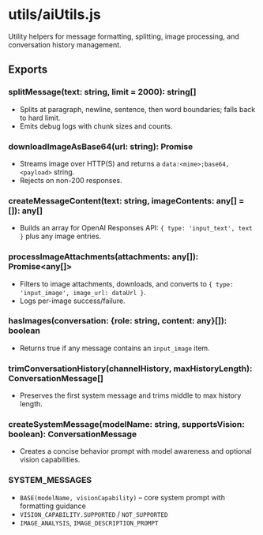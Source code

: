 # utils/aiUtils.js

Utility helpers for message formatting, splitting, image processing, and conversation history management.

## Exports

### splitMessage(text: string, limit = 2000): string[]
- Splits at paragraph, newline, sentence, then word boundaries; falls back to hard limit.
- Emits debug logs with chunk sizes and counts.

### downloadImageAsBase64(url: string): Promise<string>
- Streams image over HTTP(S) and returns a `data:<mime>;base64,<payload>` string.
- Rejects on non-200 responses.

### createMessageContent(text: string, imageContents: any[] = []): any[]
- Builds an array for OpenAI Responses API: `{ type: 'input_text', text }` plus any image entries.

### processImageAttachments(attachments: any[]): Promise<any[]>
- Filters to image attachments, downloads, and converts to `{ type: 'input_image', image_url: dataUrl }`.
- Logs per-image success/failure.

### hasImages(conversation: {role: string, content: any}[]): boolean
- Returns true if any message contains an `input_image` item.

### trimConversationHistory(channelHistory, maxHistoryLength): ConversationMessage[]
- Preserves the first system message and trims middle to max history length.

### createSystemMessage(modelName: string, supportsVision: boolean): ConversationMessage
- Creates a concise behavior prompt with model awareness and optional vision capabilities.

### SYSTEM_MESSAGES
- `BASE(modelName, visionCapability)` – core system prompt with formatting guidance
- `VISION_CAPABILITY.SUPPORTED` / `NOT_SUPPORTED`
- `IMAGE_ANALYSIS`, `IMAGE_DESCRIPTION_PROMPT`
